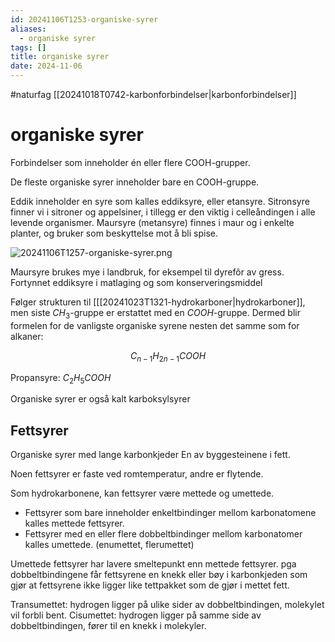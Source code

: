 ```yaml
---
id: 20241106T1253-organiske-syrer
aliases:
  - organiske syrer
tags: []
title: organiske syrer
date: 2024-11-06
---
```


#naturfag [[20241018T0742-karbonforbindelser|karbonforbindelser]]

# organiske syrer

Forbindelser som inneholder én eller flere COOH-grupper.

De fleste organiske syrer inneholder bare en COOH-gruppe.

Eddik inneholder en syre som kalles eddiksyre, eller etansyre. Sitronsyre finner vi i sitroner og appelsiner, i tillegg er den viktig i celleåndingen i alle levende organismer. Maursyre (metansyre) finnes i maur og i enkelte planter, og bruker som beskyttelse mot å bli spise.

![20241106T1257-organiske-syrer.png](Assets/20241106T1257-organiske-syrer.png)

Maursyre brukes mye i landbruk, for eksempel til dyrefôr av gress.
Fortynnet eddiksyre i matlaging og som konserveringsmiddel

Følger strukturen til [[[20241023T1321-hydrokarboner|hydrokarboner]], men siste $CH_{3}$-gruppe er erstattet med en $COOH$-gruppe. Dermed blir formelen for de vanligste organiske syrene nesten det samme som for alkaner:

$$
C_{n-1}H_{2n-1}COOH
$$

Propansyre: $C_{2}H_{5}COOH$

Organiske syrer er også kalt karboksylsyrer

## Fettsyrer

Organiske syrer med lange karbonkjeder
En av byggesteinene i fett.

Noen fettsyrer er faste ved romtemperatur, andre er flytende.

Som hydrokarbonene, kan fettsyrer være mettede og umettede.

- Fettsyrer som bare inneholder enkeltbindinger mellom karbonatomene kalles mettede fettsyrer.
- Fettsyrer med en eller flere dobbeltbindinger mellom karbonatomer kalles umettede. (enumettet, flerumettet)

Umettede fettsyrer har lavere smeltepunkt enn mettede fettsyrer. pga dobbeltbindingene får fettsyrene en knekk eller bøy i karbonkjeden som gjør at fettsyrene ikke ligger like tettpakket som de gjør i mettet fett.

Transumettet: hydrogen ligger på ulike sider av dobbeltbindingen, molekylet vil forbli bent.
Cisumettet: hydrogen ligger på samme side av dobbeltbindingen, fører til en knekk i molekyler.
